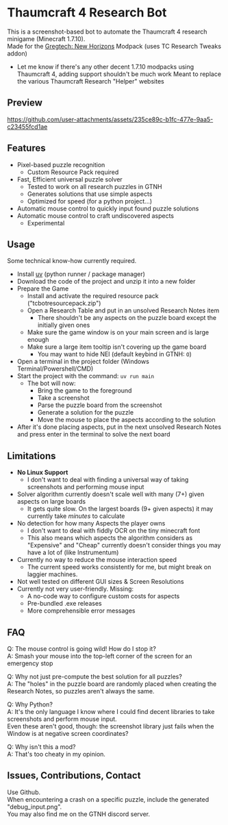 # Thaumcraft 4 Research Bot

This is a screenshot-based bot to automate the Thaumcraft 4 research minigame (Minecraft 1.7.10).  
Made for the [Gregtech: New Horizons](https://github.com/GTNewHorizons/GT-New-Horizons-Modpack) Modpack (uses TC Research Tweaks addon)  
- Let me know if there's any other decent 1.7.10 modpacks using Thaumcraft 4, adding support shouldn't be much work
Meant to replace the various Thaumcraft Research "Helper" websites

## Preview

https://github.com/user-attachments/assets/235ce89c-b1fc-477e-9aa5-c23455fcd1ae

## Features
- Pixel-based puzzle recognition
  - Custom Resource Pack required
- Fast, Efficient universal puzzle solver
  - Tested to work on all research puzzles in GTNH
  - Generates solutions that use simple aspects
  - Optimized for speed (for a python project...)
- Automatic mouse control to quickly input found puzzle solutions
- Automatic mouse control to craft undiscovered aspects
  - Experimental

## Usage

Some technical know-how currently required.
- Install [uv](https://docs.astral.sh/uv/) (python runner / package manager)
- Download the code of the project and unzip it into a new folder
- Prepare the Game
  - Install and activate the required resource pack ("tcbotresourcepack.zip")
  - Open a Research Table and put in an unsolved Research Notes item
    - There shouldn't be any aspects on the puzzle board except the initially given ones
  - Make sure the game window is on your main screen and is large enough
  - Make sure a large item tooltip isn't covering up the game board
    - You may want to hide NEI (default keybind in GTNH: `O`)
- Open a terminal in the project folder (Windows Terminal/Powershell/CMD)
- Start the project with the command: `uv run main`
  - The bot will now:
    - Bring the game to the foreground
    - Take a screenshot
    - Parse the puzzle board from the screenshot
    - Generate a solution for the puzzle
    - Move the mouse to place the aspects according to the solution
- After it's done placing aspects, put in the next unsolved Research Notes and press enter in the terminal to solve the next board

## Limitations
- **No Linux Support**
  - I don't want to deal with finding a universal way of taking screenshots and performing mouse input
- Solver algorithm currently doesn't scale well with many (7+) given aspects on large boards
  - It gets quite slow. On the largest boards (9+ given aspects) it may currently take *minutes* to calculate
- No detection for how many Aspects the player owns
  - I don't want to deal with fiddly OCR on the tiny minecraft font
  - This also means which aspects the algorithm considers as "Expensive" and "Cheap" currently doesn't consider things you may have a lot of (like Instrumentum)
- Currently no way to reduce the mouse interaction speed
  - The current speed works consistently for me, but might break on laggier machines.
- Not well tested on different GUI sizes & Screen Resolutions
- Currently not very user-friendly. Missing:
  - A no-code way to configure custom costs for aspects
  - Pre-bundled .exe releases
  - More comprehensible error messages

## FAQ

Q: The mouse control is going wild! How do I stop it?  
A: Smash your mouse into the top-left corner of the screen for an emergency stop

Q: Why not just pre-compute the best solution for all puzzles?  
A: The "holes" in the puzzle board are randomly placed when creating the Research Notes, so puzzles aren't always the same.  

Q: Why Python?  
A: It's the only language I know where I could find decent libraries to take screenshots and perform mouse input.  
Even these aren't good, though: the screenshot library just fails when the Window is at negative screen coordinates?

Q: Why isn't this a mod?  
A: That's too cheaty in my opinion.  

## Issues, Contributions, Contact

Use Github.  
When encountering a crash on a specific puzzle, include the generated "debug_input.png".  
You may also find me on the GTNH discord server.
